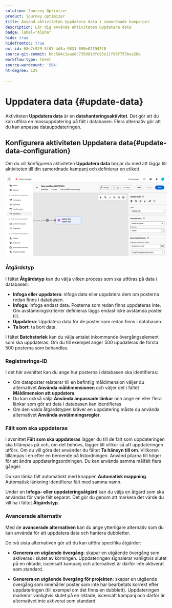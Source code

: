 ```yaml
---
solution: Journey Optimizer
product: journey optimizer
title: Använd aktiviteten Uppdatera data i samordnade kampanjer
description: Lär dig använda aktiviteten Uppdatera data
badge: label="Alpha"
hide: true
hidefromtoc: true
exl-id: 68e7c929-5f07-4d5a-9831-690e071947f8
source-git-commit: bdc584c1aae0c735d81dfc95e11f96f755bea26a
workflow-type: tm+mt
source-wordcount: '504'
ht-degree: 12%

---
```


# Uppdatera data {#update-data}

Aktiviteten **Uppdatera data** är en **datahanteringsaktivitet**. Det gör att du kan utföra en massuppdatering på fält i databasen. Flera alternativ gör att du kan anpassa datauppdateringen.

<!--
The **Operation type** field lets you choose the process to be carried out on the data in the database. Select the first option to add data or update (it if it has already been added). You can also only add data, only update data, or delete data. Select the **Update and merge collections** to select a primary record to link duplicates to, and delete those duplicates safely

Specify how to identify the records in the database: if data relate to an existing targeting dimension, select the **Using the targeting dimension** option and select the targeting dimension and fields to update. Otherwise, specify one or more custom links to identify the data in the database, or direct use of reconciliation keys.

Select the fields to update and reconciliation settings. You can use the **Auto-mapping** option to automatically identify the fields to be updated.

The **Advanced options** section let you specify additional settings to manage data and duplicates.

Toggle the **Generate an outbound transition** option to add an outbound transition that will be activated at the end of the execution of the **Update data** activity. The update generally marks the end of a targeting workflow and therefore the option is not activated by default.

Toggle the **Generate an outbound transition for rejects** option to add an outbound transition containing records that have not been correctly processed after the update (for example if there is a duplicate). The update generally marks the end of a targeting workflow and therefore the option is not activated by default.
-->

## Konfigurera aktiviteten Uppdatera data{#update-data-configuration}

Om du vill konfigurera aktiviteten **Uppdatera data** börjar du med att lägga till aktiviteten till din samordnade kampanj och definierar en etikett.

![](../assets/workflow-update-data.png)

### Åtgärdstyp

I fältet **Åtgärdstyp** kan du välja vilken process som ska utföras på data i databasen:

* **Infoga eller uppdatera**: infoga data eller uppdatera dem om posterna redan finns i databasen.
* **Infoga**: infoga endast data. Posterna som redan finns uppdateras inte. Om avstämningskriterier definieras läggs endast icke avstämda poster till.
* **Uppdatera**: Uppdatera data för de poster som redan finns i databasen.
* **Ta bort**: ta bort data.

I fältet **Batchstorlek** kan du välja antalet inkommande övergångselement som ska uppdateras. Om du till exempel anger 500 uppdateras de första 500 posterna som behandlas.

### Registrerings-ID

I det här avsnittet kan du ange hur posterna i databasen ska identifieras:

* Om dataposter relaterar till en befintlig måldimension väljer du alternativet **Använda måldimensionen** och väljer det i fältet **Måldimension att uppdatera**.
* Du kan också välja **Använda anpassade länkar** och ange en eller flera länkar som gör att data i databasen kan identifieras
* Om den valda åtgärdstypen kräver en uppdatering måste du använda alternativet **Använda avstämningsregler**.

### Fält som ska uppdateras

I avsnittet **Fält som ska uppdateras** lägger du till de fält som uppdateringen ska tillämpas på och, om det behövs, lägger till villkor så att uppdateringen utförs. Om du vill göra det använder du fältet **Ta hänsyn till om**. Villkoren tillämpas i en efter en beroende på listordningen. Använd pilarna till höger för att ändra uppdateringsordningen. Du kan använda samma målfält flera gånger.

Du kan länka fält automatiskt med knappen **Automatisk mappning**. Automatisk länkning identifierar fält med samma namn.

Under en **Infoga- eller uppdateringsåtgärd** kan du välja en åtgärd som ska användas för varje fält separat. Det gör du genom att markera det värde du vill ha i fältet **Åtgärdstyp**.

### Avancerade alternativ

Med de **avancerade alternativen** kan du ange ytterligare alternativ som du kan använda för att uppdatera data och hantera dubbletter.

<!--
* **Disable automatic key management**
* **Disable audit**
* **Empty the destination value if the source value is empty**
* **Update all columns with matching names**
* **Ignore records which concern the same target**: only the first in the list of expressions will be considered
-->

De två sista alternativen gör att du kan utföra specifika åtgärder:

* **Generera en utgående övergång**: skapar en utgående övergång som aktiveras i slutet av körningen. Uppdateringen signalerar vanligtvis slutet på en riktade, iscensatt kampanj och alternativet är därför inte aktiverat som standard.

* **Generera en utgående övergång för projekten**: skapar en utgående övergång som innehåller poster som inte har bearbetats korrekt efter uppdateringen (till exempel om det finns en dubblett). Uppdateringen markerar vanligtvis slutet på en riktade, iscensatt kampanj och därför är alternativet inte aktiverat som standard.
